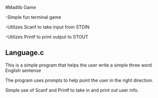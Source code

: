 #Madlib Game

-Simple fun terminal game 

-Utilizes Scanf to take input from STDIN 

-Utilizes Printf to print output to STOUT

## Language.c


This is a simple program that helps the user write a simple three word English sentense

The program uses prompts to help point the user in the right direction.

Simple use of Scanf and Printf to take in and print out user info.